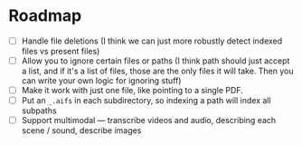 # Roadmap

- [ ] Handle file deletions (I think we can just more robustly detect indexed files vs present files)
- [ ] Allow you to ignore certain files or paths (I think path should just accept a list, and if it's a list of files, those are the only files it will take. Then you can write your own logic for ignoring stuff)
- [ ] Make it work with just one file, like pointing to a single PDF.
- [ ] Put an `_.aifs` in each subdirectory, so indexing a path will index all subpaths
- [ ] Support multimodal — transcribe videos and audio, describing each scene / sound, describe images

